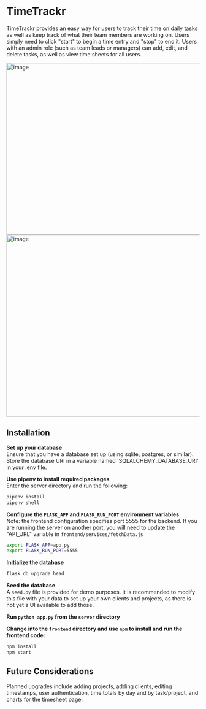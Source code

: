 # TimeTrackr
TimeTrackr provides an easy way for users to track their time on daily tasks as well as keep track of what their team members are working on.  Users simply need to click "start" to begin a time entry and "stop" to end it.  Users with an admin role (such as team leads or managers) can add, edit, and delete tasks, as well as view time sheets for all users.

<img width="1192" height="448" alt="image" src="https://github.com/user-attachments/assets/8a38ec79-07fd-4744-a430-e944cc537638" />

<img width="1206" height="474" alt="image" src="https://github.com/user-attachments/assets/c48cfa7e-7753-417e-9a98-b5874033f4cf" />


## Installation
**Set up your database**  
Ensure that you have a database set up (using sqlite, postgres, or similar).  Store the database URI in a variable named 'SQLALCHEMY_DATABASE_URI' in your .env file.

**Use pipenv to install required packages**  
Enter the server directory and run the following:
```bash
pipenv install
pipenv shell
```

**Configure the `FLASK_APP` and `FLASK_RUN_PORT` environment variables**  
Note: the frontend configuration specifies port 5555 for the backend.  If you are running the server on another port, you will need to update the "API_URL" variable in `frontend/services/fetchData.js`
```bash
export FLASK_APP=app.py
export FLASK_RUN_PORT=5555
```

**Initialize the database**
```bash
flask db upgrade head
```

**Seed the database**  
A `seed.py` file is provided for demo purposes.  It is recommended to modify this file with your data to set up your own clients and projects, as there is not yet a UI available to add those.

**Run `python app.py` from the `server` directory**

**Change into the `frontend` directory and use `npm` to install and run the frontend code:**
```bash
npm install
npm start
```
 
## Future Considerations
Planned upgrades include adding projects, adding clients, editing timestamps, user authentication, time totals by day and by task/project, and charts for the timesheet page.
